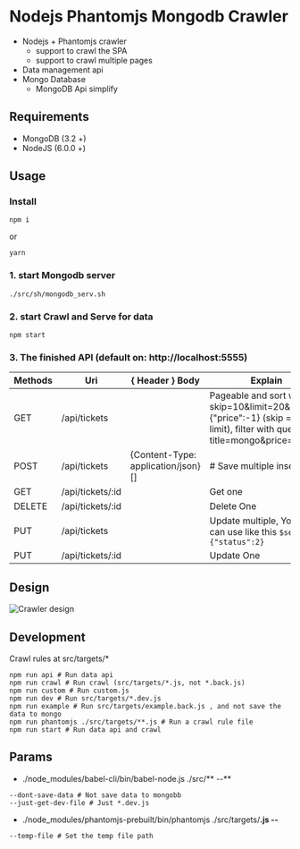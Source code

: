# Nodejs Phantomjs Mongodb Crawler

* Nodejs + Phantomjs crawler
  * support to crawl the SPA
  * support to crawl multiple pages
* Data management api
* Mongo Database
  * MongoDB Api simplify

## Requirements

* MongoDB (3.2 +)
* NodeJS (6.0.0 +)

## Usage

### Install
```shell
npm i
```
or
```shell
yarn
```

### 1. start Mongodb server
```shell
./src/sh/mongodb_serv.sh
```
### 2. start Crawl and Serve for data
```shell
npm start
```

### 3. The finished API (default on: http://localhost:5555)

| Methods            | Uri                      | { Header } Body      | Explain             |
| ------------------ | ------------------------ | -------------------- | ------------------- |
| GET                | /api/tickets             |                      | Pageable and sort with ?skip=10&limit=20&sort={"price":-1} (skip = page * limit), filter with query ?title=mongo&price=50USD |
| POST               | /api/tickets             | {Content-Type: application/json} [] | # Save multiple inserts |
| GET                | /api/tickets/:id         |                      | Get one             |
| DELETE             | /api/tickets/:id         |                      | Delete One          |
| PUT                | /api/tickets             |                      | Update multiple, You also can use like this `$set={"status":2}` |
| PUT                | /api/tickets/:id         |                      | Update One          |

## Design

![Crawler design](https://raw.githubusercontent.com/hiyali/nodejs-phantomjs-mongodb-crawler/master/assets/design.png "Crawler design")

## Development

Crawl rules at src/targets/*

```shell
npm run api # Run data api
npm run crawl # Run crawl (src/targets/*.js, not *.back.js)
npm run custom # Run custom.js
npm run dev # Run src/targets/*.dev.js
npm run example # Run src/targets/example.back.js , and not save the data to mongo
npm run phantomjs ./src/targets/**.js # Run a crawl rule file
npm run start # Run data api and crawl
```

## Params

* ./node_modules/babel-cli/bin/babel-node.js ./src/** --**
```shell
--dont-save-data # Not save data to mongobb
--just-get-dev-file # Just *.dev.js
```

* ./node_modules/phantomjs-prebuilt/bin/phantomjs ./src/targets/**.js --**
```shell
--temp-file # Set the temp file path
```
